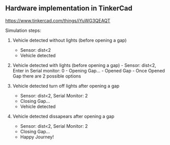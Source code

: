 ## Hardware implementation in TinkerCad

https://www.tinkercad.com/things/iYuWG3QEAQT


Simulation steps:

1.   Vehicle detected without lights (before opening a gap)	
     - Sensor: dist<2
     - Vehicle detected

2.   Vehicle detected with lights (before opening a gap)
	- Sensor: dist<2, Enter in Serial monitor: 0
	- Opening Gap...
	- Opened Gap
	- Once Opened Gap there are 2 possible options
	
3.	Vehicle detected turn off lights after opening a gap
	- Sensor: dist<2, Serial Monitor: 2
	- Closing Gap...
	- Vehicle detected

4.	Vehicle detected dissapears after opening a gap
	- Sensor: dist<2, Serial Monitor: 2
	- Closing Gap...
	- Happy Journey!
